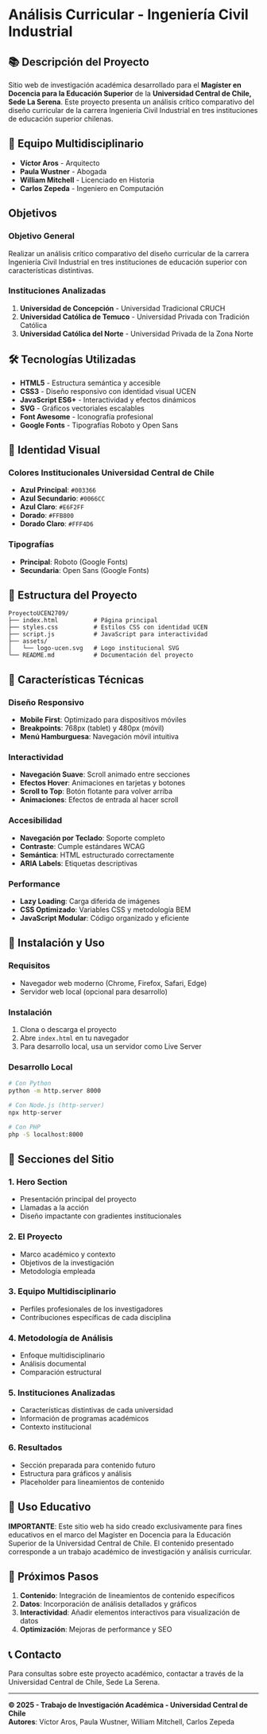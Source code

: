 # Análisis Curricular - Ingeniería Civil Industrial

## 📚 Descripción del Proyecto

Sitio web de investigación académica desarrollado para el **Magíster en Docencia para la Educación Superior** de la **Universidad Central de Chile, Sede La Serena**. Este proyecto presenta un análisis crítico comparativo del diseño curricular de la carrera Ingeniería Civil Industrial en tres instituciones de educación superior chilenas.

## 👥 Equipo Multidisciplinario

- **Víctor Aros** - Arquitecto
- **Paula Wustner** - Abogada  
- **William Mitchell** - Licenciado en Historia
- **Carlos Zepeda** - Ingeniero en Computación

## Objetivos

### Objetivo General
Realizar un análisis crítico comparativo del diseño curricular de la carrera Ingeniería Civil Industrial en tres instituciones de educación superior con características distintivas.

### Instituciones Analizadas
1. **Universidad de Concepción** - Universidad Tradicional CRUCH
2. **Universidad Católica de Temuco** - Universidad Privada con Tradición Católica
3. **Universidad Católica del Norte** - Universidad Privada de la Zona Norte

## 🛠️ Tecnologías Utilizadas

- **HTML5** - Estructura semántica y accesible
- **CSS3** - Diseño responsivo con identidad visual UCEN
- **JavaScript ES6+** - Interactividad y efectos dinámicos
- **SVG** - Gráficos vectoriales escalables
- **Font Awesome** - Iconografía profesional
- **Google Fonts** - Tipografías Roboto y Open Sans

## 🎨 Identidad Visual

### Colores Institucionales Universidad Central de Chile
- **Azul Principal**: `#003366`
- **Azul Secundario**: `#0066CC`
- **Azul Claro**: `#E6F2FF`
- **Dorado**: `#FFB800`
- **Dorado Claro**: `#FFF4D6`

### Tipografías
- **Principal**: Roboto (Google Fonts)
- **Secundaria**: Open Sans (Google Fonts)

## 📁 Estructura del Proyecto

```
ProyectoUCEN2709/
├── index.html          # Página principal
├── styles.css          # Estilos CSS con identidad UCEN
├── script.js           # JavaScript para interactividad
├── assets/
│   └── logo-ucen.svg   # Logo institucional SVG
└── README.md           # Documentación del proyecto
```

## 🔧 Características Técnicas

### Diseño Responsivo
- **Mobile First**: Optimizado para dispositivos móviles
- **Breakpoints**: 768px (tablet) y 480px (móvil)
- **Menú Hamburguesa**: Navegación móvil intuitiva

### Interactividad
- **Navegación Suave**: Scroll animado entre secciones
- **Efectos Hover**: Animaciones en tarjetas y botones
- **Scroll to Top**: Botón flotante para volver arriba
- **Animaciones**: Efectos de entrada al hacer scroll

### Accesibilidad
- **Navegación por Teclado**: Soporte completo
- **Contraste**: Cumple estándares WCAG
- **Semántica**: HTML estructurado correctamente
- **ARIA Labels**: Etiquetas descriptivas

### Performance
- **Lazy Loading**: Carga diferida de imágenes
- **CSS Optimizado**: Variables CSS y metodología BEM
- **JavaScript Modular**: Código organizado y eficiente

## 🚀 Instalación y Uso

### Requisitos
- Navegador web moderno (Chrome, Firefox, Safari, Edge)
- Servidor web local (opcional para desarrollo)

### Instalación
1. Clona o descarga el proyecto
2. Abre `index.html` en tu navegador
3. Para desarrollo local, usa un servidor como Live Server

### Desarrollo Local
```bash
# Con Python
python -m http.server 8000

# Con Node.js (http-server)
npx http-server

# Con PHP
php -S localhost:8000
```

## 📱 Secciones del Sitio

### 1. Hero Section
- Presentación principal del proyecto
- Llamadas a la acción
- Diseño impactante con gradientes institucionales

### 2. El Proyecto
- Marco académico y contexto
- Objetivos de la investigación
- Metodología empleada

### 3. Equipo Multidisciplinario
- Perfiles profesionales de los investigadores
- Contribuciones específicas de cada disciplina

### 4. Metodología de Análisis
- Enfoque multidisciplinario
- Análisis documental
- Comparación estructural

### 5. Instituciones Analizadas
- Características distintivas de cada universidad
- Información de programas académicos
- Contexto institucional

### 6. Resultados
- Sección preparada para contenido futuro
- Estructura para gráficos y análisis
- Placeholder para lineamientos de contenido

## 📄 Uso Educativo

**IMPORTANTE**: Este sitio web ha sido creado exclusivamente para fines educativos en el marco del Magíster en Docencia para la Educación Superior de la Universidad Central de Chile. El contenido presentado corresponde a un trabajo académico de investigación y análisis curricular.

## 🔄 Próximos Pasos

1. **Contenido**: Integración de lineamientos de contenido específicos
2. **Datos**: Incorporación de análisis detallados y gráficos
3. **Interactividad**: Añadir elementos interactivos para visualización de datos
4. **Optimización**: Mejoras de performance y SEO

## 📞 Contacto

Para consultas sobre este proyecto académico, contactar a través de la Universidad Central de Chile, Sede La Serena.

---

**© 2025 - Trabajo de Investigación Académica - Universidad Central de Chile**  
**Autores**: Víctor Aros, Paula Wustner, William Mitchell, Carlos Zepeda